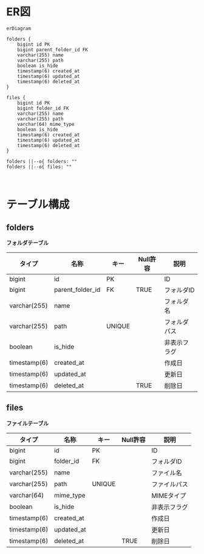 # ER図

```mermaid
erDiagram

folders {
    bigint id PK
    bigint parent_folder_id FK
    varchar(255) name
    varchar(255) path
    boolean is_hide
    timestamp(6) created_at
    timestamp(6) updated_at
    timestamp(6) deleted_at
}

files {
    bigint id PK
    bigint folder_id FK
    varchar(255) name
    varchar(255) path
    varchar(64) mime_type
    boolean is_hide
    timestamp(6) created_at
    timestamp(6) updated_at
    timestamp(6) deleted_at
}

folders ||--o{ folders: ""
folders ||--o{ files: ""
```
<br />

# テーブル構成

## folders

**フォルダテーブル**

| タイプ | 名称 | キー | Null許容 | 説明 |
| ---- | ---- | ---- | ---- | ---- |
| bigint | id | PK | | ID |
| bigint | parent_folder_id | FK | TRUE | フォルダID |
| varchar(255) | name | | | フォルダ名 |
| varchar(255) | path | UNIQUE | | フォルダパス |
| boolean | is_hide | | | 非表示フラグ |
| timestamp(6) | created_at | | | 作成日 |
| timestamp(6) | updated_at | | | 更新日 |
| timestamp(6) | deleted_at | | TRUE | 削除日 |

## files

**ファイルテーブル**

| タイプ | 名称 | キー | Null許容 | 説明 |
| ---- | ---- | ---- | ---- | ---- |
| bigint | id | PK | | ID |
| bigint | folder_id | FK | | フォルダID |
| varchar(255) | name | | | ファイル名 |
| varchar(255) | path | UNIQUE | | ファイルパス |
| varchar(64) | mime_type | | | MIMEタイプ |
| boolean | is_hide | | | 非表示フラグ |
| timestamp(6) | created_at | | | 作成日 |
| timestamp(6) | updated_at | | | 更新日 |
| timestamp(6) | deleted_at | | TRUE | 削除日 |
